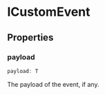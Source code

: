 # ICustomEvent

## Properties

### payload

```ts
payload: T
```

The payload of the event, if any.
